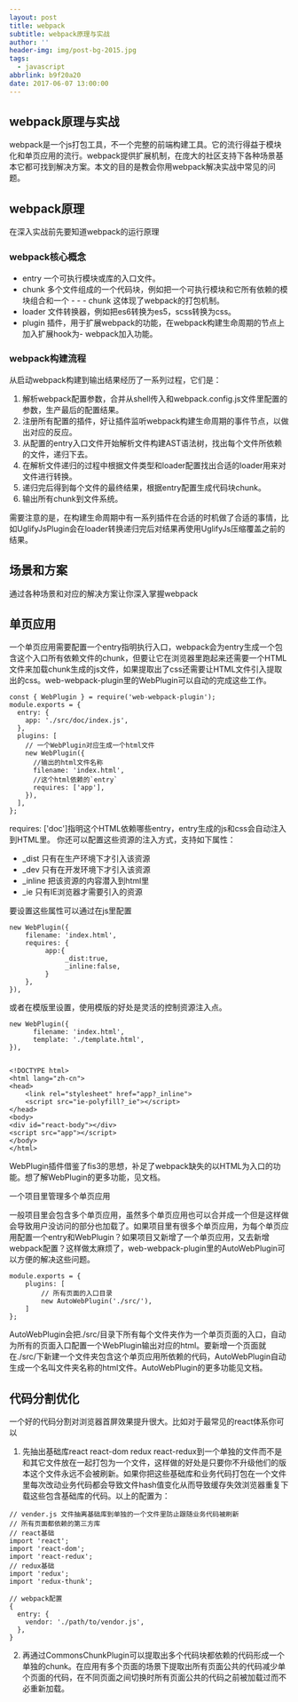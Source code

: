 ```yaml
---
layout: post
title: webpack
subtitle: webpack原理与实战
author: ''
header-img: img/post-bg-2015.jpg
tags:
  - javascript
abbrlink: b9f20a20
date: 2017-06-07 13:00:00
---
```



## webpack原理与实战

webpack是一个js打包工具，不一个完整的前端构建工具。它的流行得益于模块化和单页应用的流行。webpack提供扩展机制，在庞大的社区支持下各种场景基本它都可找到解决方案。本文的目的是教会你用webpack解决实战中常见的问题。

## webpack原理

在深入实战前先要知道webpack的运行原理

### webpack核心概念

- entry 一个可执行模块或库的入口文件。
- chunk 多个文件组成的一个代码块，例如把一个可执行模块和它所有依赖的模块组合和一个 - - - chunk 这体现了webpack的打包机制。
- loader 文件转换器，例如把es6转换为es5，scss转换为css。
- plugin 插件，用于扩展webpack的功能，在webpack构建生命周期的节点上加入扩展hook为- webpack加入功能。



### webpack构建流程

从启动webpack构建到输出结果经历了一系列过程，它们是：

1. 解析webpack配置参数，合并从shell传入和webpack.config.js文件里配置的参数，生产最后的配置结果。
2. 注册所有配置的插件，好让插件监听webpack构建生命周期的事件节点，以做出对应的反应。
3. 从配置的entry入口文件开始解析文件构建AST语法树，找出每个文件所依赖的文件，递归下去。
4. 在解析文件递归的过程中根据文件类型和loader配置找出合适的loader用来对文件进行转换。
5. 递归完后得到每个文件的最终结果，根据entry配置生成代码块chunk。
6. 输出所有chunk到文件系统。

需要注意的是，在构建生命周期中有一系列插件在合适的时机做了合适的事情，比如UglifyJsPlugin会在loader转换递归完后对结果再使用UglifyJs压缩覆盖之前的结果。

## 场景和方案

通过各种场景和对应的解决方案让你深入掌握webpack


## 单页应用

一个单页应用需要配置一个entry指明执行入口，webpack会为entry生成一个包含这个入口所有依赖文件的chunk，但要让它在浏览器里跑起来还需要一个HTML文件来加载chunk生成的js文件，如果提取出了css还需要让HTML文件引入提取出的css。web-webpack-plugin里的WebPlugin可以自动的完成这些工作。

```
const { WebPlugin } = require('web-webpack-plugin');
module.exports = {
  entry: {
    app: './src/doc/index.js',
  },
  plugins: [
    // 一个WebPlugin对应生成一个html文件
    new WebPlugin({
      //输出的html文件名称
      filename: 'index.html',
      //这个html依赖的`entry`
      requires: ['app'],
    }),
  ],
};
```
requires: ['doc']指明这个HTML依赖哪些entry，entry生成的js和css会自动注入到HTML里。
你还可以配置这些资源的注入方式，支持如下属性：


- _dist 只有在生产环境下才引入该资源
- _dev 只有在开发环境下才引入该资源
- _inline 把该资源的内容潜入到html里
- _ie 只有IE浏览器才需要引入的资源

要设置这些属性可以通过在js里配置

```
new WebPlugin({
    filename: 'index.html',
    requires: {
         app:{
              _dist:true,
              _inline:false,
         }
    },
}),
```
或者在模版里设置，使用模版的好处是灵活的控制资源注入点。

```
new WebPlugin({
      filename: 'index.html',
      template: './template.html',
}),


<!DOCTYPE html>
<html lang="zh-cn">
<head>
    <link rel="stylesheet" href="app?_inline">
    <script src="ie-polyfill?_ie"></script>
</head>
<body>
<div id="react-body"></div>
<script src="app"></script>
</body>
</html>
```

WebPlugin插件借鉴了fis3的思想，补足了webpack缺失的以HTML为入口的功能。想了解WebPlugin的更多功能，见文档。


一个项目里管理多个单页应用

一般项目里会包含多个单页应用，虽然多个单页应用也可以合并成一个但是这样做会导致用户没访问的部分也加载了。如果项目里有很多个单页应用，为每个单页应用配置一个entry和WebPlugin？如果项目又新增了一个单页应用，又去新增webpack配置？这样做太麻烦了，web-webpack-plugin里的AutoWebPlugin可以方便的解决这些问题。

```
module.exports = {
    plugins: [
        // 所有页面的入口目录
        new AutoWebPlugin('./src/'),
    ]
};
```

AutoWebPlugin会把./src/目录下所有每个文件夹作为一个单页页面的入口，自动为所有的页面入口配置一个WebPlugin输出对应的html。要新增一个页面就在./src/下新建一个文件夹包含这个单页应用所依赖的代码，AutoWebPlugin自动生成一个名叫文件夹名称的html文件。AutoWebPlugin的更多功能见文档。

## 代码分割优化

一个好的代码分割对浏览器首屏效果提升很大。比如对于最常见的react体系你可以

1. 先抽出基础库react react-dom redux react-redux到一个单独的文件而不是和其它文件放在一起打包为一个文件，这样做的好处是只要你不升级他们的版本这个文件永远不会被刷新。如果你把这些基础库和业务代码打包在一个文件里每次改动业务代码都会导致文件hash值变化从而导致缓存失效浏览器重复下载这些包含基础库的代码。以上的配置为：

```
// vender.js 文件抽离基础库到单独的一个文件里防止跟随业务代码被刷新
// 所有页面都依赖的第三方库
// react基础
import 'react';
import 'react-dom';
import 'react-redux';
// redux基础
import 'redux';
import 'redux-thunk';
```

```
// webpack配置
{
  entry: {
    vendor: './path/to/vendor.js',
  },
}

```

2. 再通过CommonsChunkPlugin可以提取出多个代码块都依赖的代码形成一个单独的chunk。在应用有多个页面的场景下提取出所有页面公共的代码减少单个页面的代码，在不同页面之间切换时所有页面公共的代码之前被加载过而不必重新加载。



